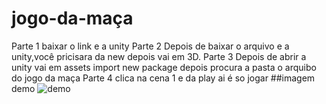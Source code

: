 # jogo-da-maça 
Parte 1
baixar o link e a unity 
Parte 2 
Depois de baixar o arquivo e a unity,você pricisara da new depois vai em 3D.
Parte 3 
Depois de abrir a unity vai em assets import new package depois procura a pasta o arquibo do jogo da maça
Parte 4 
clica na cena 1 e da play ai é so jogar 
##imagem demo
![demo](https://imgur.com/a/0Yol26T)
